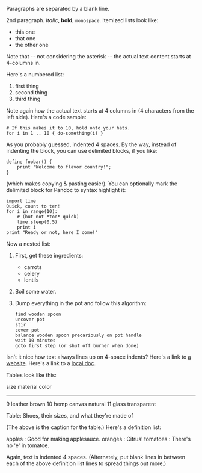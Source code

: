 
Paragraphs are separated by a blank line.

2nd paragraph. *Italic*, **bold**, `monospace`. Itemized lists
look like:

  * this one
  * that one
  * the other one

Note that -- not considering the asterisk -- the actual text
content starts at 4-columns in.


Here's a numbered list:

 1. first thing
 2. second thing
 3. third thing

Note again how the actual text starts at 4 columns in (4
characters from the left side). Here's a code sample:

    # If this makes it to 10, hold onto your hats.
    for i in 1 .. 10 { do-something(i) }

As you probably guessed, indented 4 spaces. By the way, instead of
indenting the block, you can use delimited blocks, if you like:

~~~~
define foobar() {
    print "Welcome to flavor country!";
}
~~~~

(which makes copying & pasting easier). You can optionally mark
the delimited block for Pandoc to syntax highlight it:

~~~~{.python}
import time
Quick, count to ten!
for i in range(10):
    # (but not *too* quick)
    time.sleep(0.5)
    print i
print "Ready or not, here I come!"
~~~~


Now a nested list:

 1. First, get these ingredients:

      * carrots
      * celery
      * lentils

 2. Boil some water.

 3. Dump everything in the pot and follow this algorithm:

        find wooden spoon
        uncover pot
        stir
        cover pot
        balance wooden spoon precariously on pot handle
        wait 10 minutes
        goto first step (or shut off burner when done)

Isn't it nice how text always lines up on 4-space indents?
Here's a link to [a website](http://foo.bar). Here's a link
to a [local doc](local-doc.html).

Tables look like this:

size  material      color
----  ------------  ------------
9     leather       brown
10    hemp canvas   natural
11    glass         transparent

Table: Shoes, their sizes, and what they're made of

(The above is the caption for the table.) Here's a definition
list:

apples
  : Good for making applesauce.
oranges
  : Citrus!
tomatoes
  : There's no 'e' in tomatoe.

Again, text is indented 4 spaces. (Alternately, put blank lines in
between each of the above definition list lines to spread things
out more.)